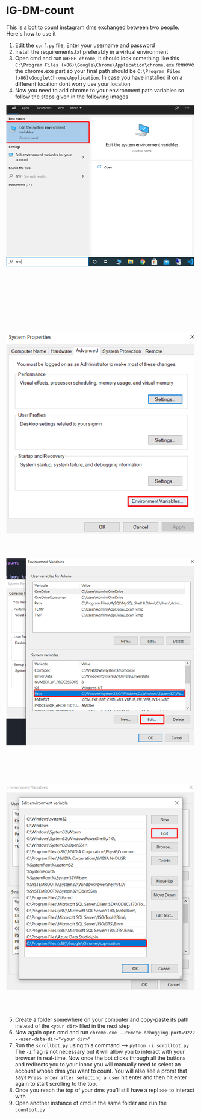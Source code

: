 # IG-DM-count

This is a bot to count instagram dms exchanged between two people. Here's how to use it  

1. Edit the `conf.py` file, Enter your username and password
2. Install the requirements.txt preferably in a virtual environment
3. Open cmd and run `WHERE chrome`, it should look something like this `C:\Program Files (x86)\Google\Chrome\Application\chrome.exe` 
remove the chrome.exe part so your final path should be `C:\Program Files (x86)\Google\Chrome\Application`. In case you have installed it on a different location dont worry use your location
4. Now you need to add chrome to your environment path variables so follow the steps given in the following images

<div style="width: 1000px; height: 600px;">
    <img src="media/1.png" alt="start menu image" width="50%">
</div>

<div style="width: 1000px; height: 600px;">
    <img src="media/2.png" width="50%">
</div>

<div style="width: 1000px; height: 600px;">
    <img src="media/3.png" width="50%">
</div>

<div style="width: 1000px; height: 600px;">
    <img src="media/4.png" width="50%">
</div>

5. Create a folder somewhere on your computer and copy-paste its path instead of the `<your dir>` filed in the next step
6. Now again open cmd and run `chrome.exe --remote-debugging-port=9222 --user-data-dir="<your dir>"`
7. Run the `scrollbot.py` using this command --> `python -i scrollbot.py` The `-i` flag is not necessary but it will allow you to interact with your browser in real-time. Now once the bot clicks through all the buttons and redirects you to your inbox you will manually need to select an account whose dms you want to count. You will also see a promt that says `Press enter after selecting a user` hit enter and then hit enter again to start scrolling to the top.
8. Once you reach the top of your dms you'll still have a repl `>>>` to interact with
9. Open another instance of cmd in the same folder and run the `countbot.py`
